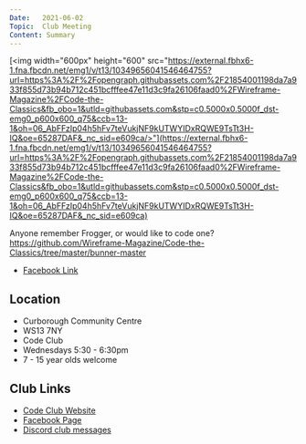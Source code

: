 ```yaml
---
Date:   2021-06-02
Topic:  Club Meeting
Content: Summary
---
```

[<img width="600px" height="600" src="https://external.fbhx6-1.fna.fbcdn.net/emg1/v/t13/10349656041546464755?url=https%3A%2F%2Fopengraph.githubassets.com%2F21854001198da7a933f855d73b94b712c451bcfffee47e11d3c9fa26106faad0%2FWireframe-Magazine%2FCode-the-Classics&fb_obo=1&utld=githubassets.com&stp=c0.5000x0.5000f_dst-emg0_p600x600_q75&ccb=13-1&oh=06_AbFFzIp04h5hFv7teVukjNF9kUTWYIDxRQWE9TsTt3H-IQ&oe=65287DAF&_nc_sid=e609ca/>"](https://external.fbhx6-1.fna.fbcdn.net/emg1/v/t13/10349656041546464755?url=https%3A%2F%2Fopengraph.githubassets.com%2F21854001198da7a933f855d73b94b712c451bcfffee47e11d3c9fa26106faad0%2FWireframe-Magazine%2FCode-the-Classics&fb_obo=1&utld=githubassets.com&stp=c0.5000x0.5000f_dst-emg0_p600x600_q75&ccb=13-1&oh=06_AbFFzIp04h5hFv7teVukjNF9kUTWYIDxRQWE9TsTt3H-IQ&oe=65287DAF&_nc_sid=e609ca)

Anyone remember Frogger, or would like to code one?
https://github.com/Wireframe-Magazine/Code-the-Classics/tree/master/bunner-master

* [Facebook Link](https://www.facebook.com/1481985248595237/posts/3797556867038052/)

## Location

* Curborough Community Centre
* WS13 7NY
* Code Club
* Wednesdays 5:30 - 6:30pm
* 7 - 15 year olds welcome

## Club Links

* [Code Club Website](https://lichfield-code-club.github.io/)
* [Facebook Page](https://www.facebook.com/LichfieldCoders)
* [Discord club messages](https://discord.gg/szz6xGK)
